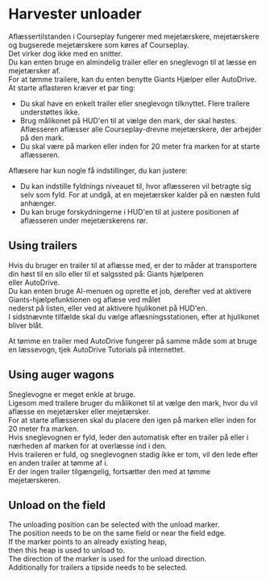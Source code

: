 # Harvester unloader

  
Aflæssertilstanden i Courseplay fungerer med mejetærskere, mejetærskere og bugserede mejetærskere som køres af Courseplay.  
Det virker dog ikke med en snitter.  
Du kan enten bruge en almindelig trailer eller en sneglevogn til at læsse en mejetærsker af.  
For at tømme trailere, kan du enten benytte Giants Hjælper eller AutoDrive.  
At starte aflasteren kræver et par ting:  
- Du skal have en enkelt trailer eller sneglevogn tilknyttet. Flere trailere understøttes ikke.  
- Brug målikonet på HUD'en til at vælge den mark, der skal høstes. Aflæsseren aflæsser alle Courseplay-drevne mejetærskere, der arbejder på den mark.  
- Du skal være på marken eller inden for 20 meter fra marken for at starte aflæsseren.  
  
Aflæsere har kun nogle få indstillinger, du kan justere:  
- Du kan indstille fyldnings niveauet til, hvor aflæsseren vil betragte sig selv som fyld. For at undgå, at en mejetærsker kalder på en næsten fuld anhænger.  
- Du kan bruge forskydningerne i HUD'en til at justere positionen af aflæsseren under mejetærskerens rør.  
  
  


## Using trailers

  
Hvis du bruger en trailer til at aflæsse med, er der to måder at transportere din høst til en silo eller til et salgssted på: Giants hjælperen  
eller AutoDrive.  
Du kan enten bruge AI-menuen og oprette et job, derefter ved at aktivere Giants-hjælpefunktionen og aflæse ved målet  
nederst på listen, eller ved at aktivere hjulikonet på HUD'en.  
I sidstnævnte tilfælde skal du vælge aflæsningsstationen, efter at hjulikonet bliver blåt.   
  
At tømme en trailer med AutoDrive fungerer på samme måde som at bruge en læssevogn, tjek AutoDrive Tutorials på internettet.  


## Using auger wagons

  
Sneglevogne er meget enkle at bruge.  
Ligesom med trailere bruger du målikonet til at vælge den mark, hvor du vil aflæsse en mejetærsker eller mejetærsker.  
For at starte aflæsseren skal du placere den igen på marken eller inden for 20 meter fra marken.  
Hvis sneglevognen er fyld, leder den automatisk efter en trailer på eller i nærheden af marken for at overlæsse ind i den.  
Hvis traileren er fuld, og sneglevognen stadig ikke er tom, vil den lede efter en anden trailer at tømme af i.  
Er der ingen trailer tilgængelig, fortsætter den med at tømme mejetærskeren.  


## Unload on the field

  
The unloading position can be selected with the unload marker.  
The position needs to be on the same field or near the field edge.  
If the marker points to an already existing heap,   
then this heap is used to unload to.  
The direction of the marker is used for the unload direction.  
Additionally for trailers a tipside needs to be selected.  


